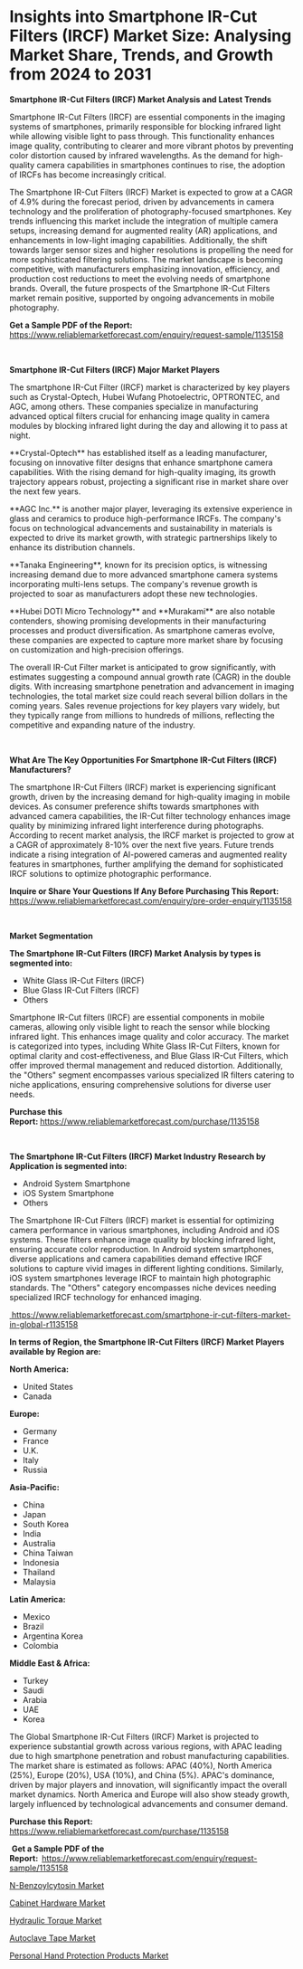 <p><h1>Insights into Smartphone IR-Cut Filters (IRCF) Market Size: Analysing Market Share, Trends, and Growth from 2024 to 2031</h1></p><p><strong>Smartphone IR-Cut Filters (IRCF) Market Analysis and Latest Trends</strong></p>
<p><p>Smartphone IR-Cut Filters (IRCF) are essential components in the imaging systems of smartphones, primarily responsible for blocking infrared light while allowing visible light to pass through. This functionality enhances image quality, contributing to clearer and more vibrant photos by preventing color distortion caused by infrared wavelengths. As the demand for high-quality camera capabilities in smartphones continues to rise, the adoption of IRCFs has become increasingly critical.</p><p>The Smartphone IR-Cut Filters (IRCF) Market is expected to grow at a CAGR of 4.9% during the forecast period, driven by advancements in camera technology and the proliferation of photography-focused smartphones. Key trends influencing this market include the integration of multiple camera setups, increasing demand for augmented reality (AR) applications, and enhancements in low-light imaging capabilities. Additionally, the shift towards larger sensor sizes and higher resolutions is propelling the need for more sophisticated filtering solutions. The market landscape is becoming competitive, with manufacturers emphasizing innovation, efficiency, and production cost reductions to meet the evolving needs of smartphone brands. Overall, the future prospects of the Smartphone IR-Cut Filters market remain positive, supported by ongoing advancements in mobile photography.</p></p>
<p><strong>Get a Sample PDF of the Report:&nbsp;</strong> <a href="https://www.reliablemarketforecast.com/enquiry/request-sample/1135158?utm_campaign=1464&utm_medium=2&utm_source=Github&utm_content=ia&utm_term=13102024&utm_id=smartphone-ir-cut-filters-ircf">https://www.reliablemarketforecast.com/enquiry/request-sample/1135158</a></p>
<p>&nbsp;</p>
<p><strong>Smartphone IR-Cut Filters (IRCF) Major Market Players</strong></p>
<p><p>The smartphone IR-Cut Filter (IRCF) market is characterized by key players such as Crystal-Optech, Hubei Wufang Photoelectric, OPTRONTEC, and AGC, among others. These companies specialize in manufacturing advanced optical filters crucial for enhancing image quality in camera modules by blocking infrared light during the day and allowing it to pass at night.</p><p>**Crystal-Optech** has established itself as a leading manufacturer, focusing on innovative filter designs that enhance smartphone camera capabilities. With the rising demand for high-quality imaging, its growth trajectory appears robust, projecting a significant rise in market share over the next few years.</p><p>**AGC Inc.** is another major player, leveraging its extensive experience in glass and ceramics to produce high-performance IRCFs. The company's focus on technological advancements and sustainability in materials is expected to drive its market growth, with strategic partnerships likely to enhance its distribution channels.</p><p>**Tanaka Engineering**, known for its precision optics, is witnessing increasing demand due to more advanced smartphone camera systems incorporating multi-lens setups. The company's revenue growth is projected to soar as manufacturers adopt these new technologies.</p><p>**Hubei DOTI Micro Technology** and **Murakami** are also notable contenders, showing promising developments in their manufacturing processes and product diversification. As smartphone cameras evolve, these companies are expected to capture more market share by focusing on customization and high-precision offerings.</p><p>The overall IR-Cut Filter market is anticipated to grow significantly, with estimates suggesting a compound annual growth rate (CAGR) in the double digits. With increasing smartphone penetration and advancement in imaging technologies, the total market size could reach several billion dollars in the coming years. Sales revenue projections for key players vary widely, but they typically range from millions to hundreds of millions, reflecting the competitive and expanding nature of the industry.</p></p>
<p>&nbsp;</p>
<p><strong>What Are The Key Opportunities For Smartphone IR-Cut Filters (IRCF) Manufacturers?</strong></p>
<p><p>The smartphone IR-Cut Filters (IRCF) market is experiencing significant growth, driven by the increasing demand for high-quality imaging in mobile devices. As consumer preference shifts towards smartphones with advanced camera capabilities, the IR-Cut filter technology enhances image quality by minimizing infrared light interference during photographs. According to recent market analysis, the IRCF market is projected to grow at a CAGR of approximately 8-10% over the next five years. Future trends indicate a rising integration of AI-powered cameras and augmented reality features in smartphones, further amplifying the demand for sophisticated IRCF solutions to optimize photographic performance.</p></p>
<p><strong>Inquire or Share Your Questions If Any Before Purchasing This Report:</strong> <a href="https://www.reliablemarketforecast.com/enquiry/pre-order-enquiry/1135158?utm_campaign=1464&utm_medium=2&utm_source=Github&utm_content=ia&utm_term=13102024&utm_id=smartphone-ir-cut-filters-ircf">https://www.reliablemarketforecast.com/enquiry/pre-order-enquiry/1135158</a></p>
<p>&nbsp;</p>
<p><strong>Market Segmentation</strong></p>
<p><strong>The Smartphone IR-Cut Filters (IRCF) Market Analysis by types is segmented into:</strong></p>
<p><ul><li>White Glass IR-Cut Filters (IRCF)</li><li>Blue Glass IR-Cut Filters (IRCF)</li><li>Others</li></ul></p>
<p><p>Smartphone IR-Cut filters (IRCF) are essential components in mobile cameras, allowing only visible light to reach the sensor while blocking infrared light. This enhances image quality and color accuracy. The market is categorized into types, including White Glass IR-Cut Filters, known for optimal clarity and cost-effectiveness, and Blue Glass IR-Cut Filters, which offer improved thermal management and reduced distortion. Additionally, the "Others" segment encompasses various specialized IR filters catering to niche applications, ensuring comprehensive solutions for diverse user needs.</p></p>
<p><strong>Purchase this Report:&nbsp;</strong><a href="https://www.reliablemarketforecast.com/purchase/1135158?utm_campaign=1464&utm_medium=2&utm_source=Github&utm_content=ia&utm_term=13102024&utm_id=smartphone-ir-cut-filters-ircf">https://www.reliablemarketforecast.com/purchase/1135158</a></p>
<p>&nbsp;</p>
<p><strong>The Smartphone IR-Cut Filters (IRCF) Market Industry Research by Application is segmented into:</strong></p>
<p><ul><li>Android System Smartphone</li><li>iOS System Smartphone</li><li>Others</li></ul></p>
<p><p>The Smartphone IR-Cut Filters (IRCF) market is essential for optimizing camera performance in various smartphones, including Android and iOS systems. These filters enhance image quality by blocking infrared light, ensuring accurate color reproduction. In Android system smartphones, diverse applications and camera capabilities demand effective IRCF solutions to capture vivid images in different lighting conditions. Similarly, iOS system smartphones leverage IRCF to maintain high photographic standards. The "Others" category encompasses niche devices needing specialized IRCF technology for enhanced imaging.</p></p>
<p><a href="https://www.reliablemarketforecast.com/smartphone-ir-cut-filters-market-in-global-r1135158?utm_campaign=1464&utm_medium=2&utm_source=Github&utm_content=ia&utm_term=13102024&utm_id=smartphone-ir-cut-filters-ircf">&nbsp;https://www.reliablemarketforecast.com/smartphone-ir-cut-filters-market-in-global-r1135158</a></p>
<p><strong>In terms of Region, the Smartphone IR-Cut Filters (IRCF) Market Players available by Region are:</strong></p>
<p>
    <p> <strong> North America: </strong>
        <ul>
            <li>United States</li>
            <li>Canada</li>
        </ul>
        </p> 
    <p> <strong> Europe: </strong>
        <ul>
            <li>Germany</li>
            <li>France</li>
            <li>U.K.</li>
            <li>Italy</li>
            <li>Russia</li>
        </ul>
        </p> 
    <p> <strong> Asia-Pacific: </strong>
        <ul>
            <li>China</li>
            <li>Japan</li>
            <li>South Korea</li>
            <li>India</li>
            <li>Australia</li>
            <li>China Taiwan</li>
            <li>Indonesia</li>
            <li>Thailand</li>
            <li>Malaysia</li>
        </ul>
        </p> 
    <p> <strong> Latin America: </strong>
        <ul>
            <li>Mexico</li>
            <li>Brazil</li>
            <li>Argentina Korea</li>
            <li>Colombia</li>
        </ul>
        </p> 
    <p> <strong> Middle East & Africa: </strong>
        <ul>
            <li>Turkey</li>
            <li>Saudi</li>
            <li>Arabia</li>
            <li>UAE</li>
            <li>Korea</li>
        </ul>
    </p>
    </p>
<p><p>The Global Smartphone IR-Cut Filters (IRCF) Market is projected to experience substantial growth across various regions, with APAC leading due to high smartphone penetration and robust manufacturing capabilities. The market share is estimated as follows: APAC (40%), North America (25%), Europe (20%), USA (10%), and China (5%). APAC's dominance, driven by major players and innovation, will significantly impact the overall market dynamics. North America and Europe will also show steady growth, largely influenced by technological advancements and consumer demand.</p></p>
<p><strong>Purchase this Report: </strong><a href="https://www.reliablemarketforecast.com/purchase/1135158?utm_campaign=1464&utm_medium=2&utm_source=Github&utm_content=ia&utm_term=13102024&utm_id=smartphone-ir-cut-filters-ircf">https://www.reliablemarketforecast.com/purchase/1135158</a></p>
<p>&nbsp;<strong>Get a Sample PDF of the Report:&nbsp;&nbsp;</strong><a href="https://www.reliablemarketforecast.com/enquiry/request-sample/1135158?utm_campaign=1464&utm_medium=2&utm_source=Github&utm_content=ia&utm_term=13102024&utm_id=smartphone-ir-cut-filters-ircf">https://www.reliablemarketforecast.com/enquiry/request-sample/1135158</a></p>
<p><strong></strong></p>
<p><p><a href="https://github.com/erskinemm93/Market-Research-Report-List-1/blob/main/n-benzoylcytosin-market.md?utm_campaign=1464&utm_medium=2&utm_source=Github&utm_content=ia&utm_term=13102024&utm_id=smartphone-ir-cut-filters-ircf">N-Benzoylcytosin Market</a></p><p><a href="https://issuu.com/reportprime-2/docs/cabinet-hardware-market-size-2030.p_005e7d5bec85e4?utm_campaign=1464&utm_medium=2&utm_source=Github&utm_content=ia&utm_term=13102024&utm_id=smartphone-ir-cut-filters-ircf">Cabinet Hardware Market</a></p><p><a href="https://issuu.com/reportprime-2/docs/hydraulic-torque-market-size-2030.p_d7b0a7d33ad4b0?utm_campaign=1464&utm_medium=2&utm_source=Github&utm_content=ia&utm_term=13102024&utm_id=smartphone-ir-cut-filters-ircf">Hydraulic Torque Market</a></p><p><a href="https://www.linkedin.com/pulse/autoclave-tape-market-forecasts-trends-impact-analysis-2024-xstze?utm_campaign=1464&utm_medium=2&utm_source=Github&utm_content=ia&utm_term=13102024&utm_id=smartphone-ir-cut-filters-ircf">Autoclave Tape Market</a></p><p><a href="https://www.linkedin.com/pulse/personal-hand-protection-products-market2024-2031-industry-yhyie?utm_campaign=1464&utm_medium=2&utm_source=Github&utm_content=ia&utm_term=13102024&utm_id=smartphone-ir-cut-filters-ircf">Personal Hand Protection Products Market</a></p></p>